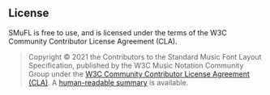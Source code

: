 License
-------

SMuFL is free to use, and is licensed under the terms of the W3C Community Contributor License Agreement (CLA).

> Copyright © 2021 the Contributors to the Standard Music Font Layout Specification, published by the W3C Music Notation Community Group under the [W3C Community Contributor License Agreement (CLA)](https://www.w3.org/community/about/agreements/cla/). A [human-readable summary](http://www.w3.org/community/about/agreements/cla-deed/) is available.

